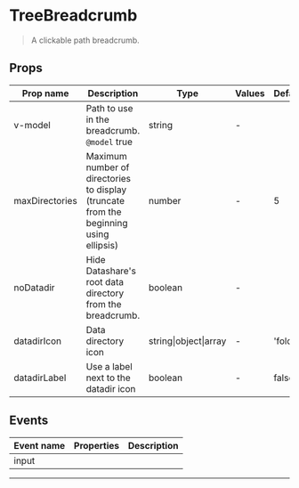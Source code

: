 # TreeBreadcrumb

> A clickable path breadcrumb.

## Props

| Prop name      | Description                                                                           | Type                  | Values | Default  |
| -------------- | ------------------------------------------------------------------------------------- | --------------------- | ------ | -------- |
| v-model        | Path to use in the breadcrumb.<br/>`@model` true                                      | string                | -      |          |
| maxDirectories | Maximum number of directories to display (truncate from the beginning using ellipsis) | number                | -      | 5        |
| noDatadir      | Hide Datashare's root data directory from the breadcrumb.                             | boolean               | -      |          |
| datadirIcon    | Data directory icon                                                                   | string\|object\|array | -      | 'folder' |
| datadirLabel   | Use a label next to the datadir icon                                                  | boolean               | -      | false    |

## Events

| Event name | Properties | Description |
| ---------- | ---------- | ----------- |
| input      |            |

---
